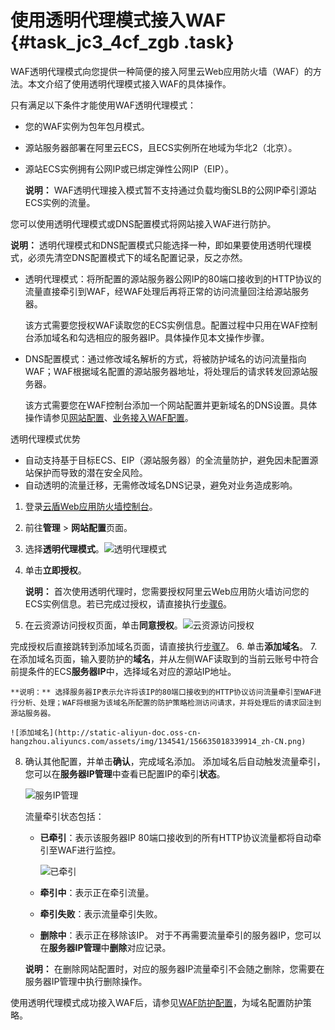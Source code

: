 # 使用透明代理模式接入WAF {#task_jc3_4cf_zgb .task}

WAF透明代理模式向您提供一种简便的接入阿里云Web应用防火墙（WAF）的方法。本文介绍了使用透明代理模式接入WAF的具体操作。

只有满足以下条件才能使用WAF透明代理模式：

-   您的WAF实例为包年包月模式。
-   源站服务器部署在阿里云ECS，且ECS实例所在地域为华北2（北京）。
-   源站ECS实例拥有公网IP或已绑定弹性公网IP（EIP）。

    **说明：** WAF透明代理接入模式暂不支持通过负载均衡SLB的公网IP牵引源站ECS实例的流量。


您可以使用透明代理模式或DNS配置模式将网站接入WAF进行防护。

**说明：** 透明代理模式和DNS配置模式只能选择一种，即如果要使用透明代理模式，必须先清空DNS配置模式下的域名配置记录，反之亦然。

-   透明代理模式：将所配置的源站服务器公网IP的80端口接收到的HTTP协议的流量直接牵引到WAF，经WAF处理后再将正常的访问流量回注给源站服务器。

    该方式需要您授权WAF读取您的ECS实例信息。配置过程中只用在WAF控制台添加域名和勾选相应的服务器IP。具体操作见本文操作步骤。

-   DNS配置模式：通过修改域名解析的方式，将被防护域名的访问流量指向WAF；WAF根据域名配置的源站服务器地址，将处理后的请求转发回源站服务器。

    该方式需要您在WAF控制台添加一个网站配置并更新域名的DNS设置。具体操作请参见[网站配置](intl.zh-CN/用户指南/使用DNS配置模式接入WAF/网站配置.md#)、[业务接入WAF配置](intl.zh-CN/用户指南/使用DNS配置模式接入WAF/业务接入WAF配置.md#)。


透明代理模式优势

-   自动支持基于目标ECS、EIP（源站服务器）的全流量防护，避免因未配置源站保护而导致的潜在安全风险。
-   自动透明的流量迁移，无需修改域名DNS记录，避免对业务造成影响。

1.  登录[云盾Web应用防火墙控制台](https://yundun.console.aliyun.com/?p=waf)。
2.  前往**管理** \> **网站配置**页面。
3.  选择**透明代理模式**。![透明代理模式](http://static-aliyun-doc.oss-cn-hangzhou.aliyuncs.com/assets/img/134541/156635018339912_zh-CN.png)


4.  单击**立即授权**。 

    **说明：** 首次使用透明代理时，您需要授权阿里云Web应用防火墙访问您的ECS实例信息。若已完成过授权，请直接执行[步骤6](#)。

5.  在云资源访问授权页面，单击**同意授权**。![云资源访问授权](http://static-aliyun-doc.oss-cn-hangzhou.aliyuncs.com/assets/img/134541/156635018339913_zh-CN.png)

 完成授权后直接跳转到添加域名页面，请直接执行[步骤7](#)。
6.  单击**添加域名**。
7.  在添加域名页面，输入要防护的**域名**，并从左侧WAF读取到的当前云账号中符合前提条件的ECS**服务器IP**中，选择域名对应的源站IP地址。 

    **说明：** 选择服务器IP表示允许将该IP的80端口接收到的HTTP协议访问流量牵引至WAF进行分析、处理；WAF将根据为该域名所配置的防护策略检测访问请求，并将处理后的请求回注到源站服务器。

    ![添加域名](http://static-aliyun-doc.oss-cn-hangzhou.aliyuncs.com/assets/img/134541/156635018339914_zh-CN.png)

8.  确认其他配置，并单击**确认**，完成域名添加。 添加域名后自动触发流量牵引，您可以在**服务器IP管理**中查看已配置IP的牵引**状态**。

    ![服务IP管理](http://static-aliyun-doc.oss-cn-hangzhou.aliyuncs.com/assets/img/134541/156635018339915_zh-CN.png)

    流量牵引状态包括：

    -   **已牵引**：表示该服务器IP 80端口接收到的所有HTTP协议流量都将自动牵引至WAF进行监控。

        ![已牵引](http://static-aliyun-doc.oss-cn-hangzhou.aliyuncs.com/assets/img/134541/156635018439916_zh-CN.png)

    -   **牵引中**：表示正在牵引流量。
    -   **牵引失败**：表示流量牵引失败。
    -   **删除中**：表示正在移除该IP。
    对于不再需要流量牵引的服务器IP，您可以在**服务器IP管理**中**删除**对应记录。

    **说明：** 在删除网站配置时，对应的服务器IP流量牵引不会随之删除，您需要在服务器IP管理中执行删除操作。


使用透明代理模式成功接入WAF后，请参见[WAF防护配置](intl.zh-CN/用户指南/WAF功能使用概览.md#configure)，为域名配置防护策略。

